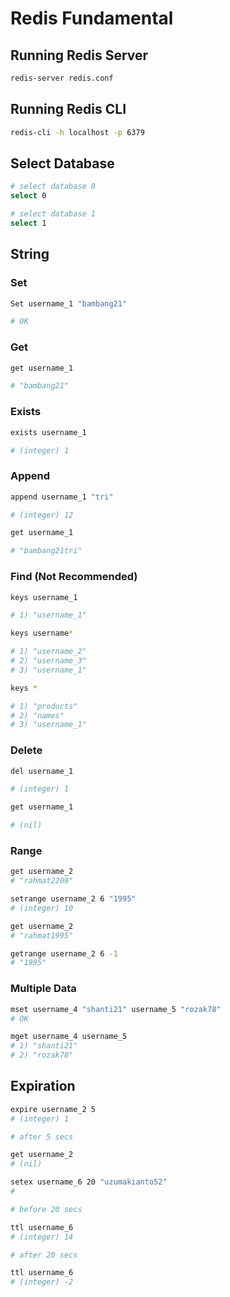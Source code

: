 # Redis Fundamental

## Running Redis Server

```bash
redis-server redis.conf
```

## Running Redis CLI

```bash
redis-cli -h localhost -p 6379
```

## Select Database

```bash
# select database 0
select 0

# select database 1
select 1
```

## String

### Set

```bash
Set username_1 "bambang21"

# OK
```

### Get

```bash
get username_1

# "bambang21"
```

### Exists

```bash
exists username_1

# (integer) 1
```

### Append

```bash
append username_1 "tri"

# (integer) 12

get username_1

# "bambang21tri"
```

### Find (Not Recommended)

```bash
keys username_1

# 1) "username_1"
```

```bash
keys username*

# 1) "username_2"
# 2) "username_3"
# 3) "username_1"
```

```bash
keys *

# 1) "products"
# 2) "names"
# 3) "username_1"
```

### Delete

```bash
del username_1

# (integer) 1

get username_1

# (nil)
```

### Range

```bash
get username_2
# "rahmat2209"

setrange username_2 6 "1995"
# (integer) 10

get username_2
# "rahmat1995"

getrange username_2 6 -1
# "1995"
```

### Multiple Data

```bash
mset username_4 "shanti21" username_5 "rozak78"
# OK

mget username_4 username_5
# 1) "shanti21"
# 2) "rozak78"
```

## Expiration

```bash
expire username_2 5
# (integer) 1

# after 5 secs

get username_2
# (nil)

setex username_6 20 "uzumakianto52"
# 

# before 20 secs

ttl username_6
# (integer) 14

# after 20 secs

ttl username_6
# (integer) -2
```

